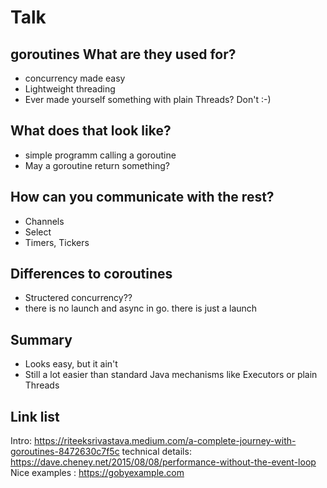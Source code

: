 # Talk
## goroutines What are they used for?
* concurrency made easy
* Lightweight threading
* Ever made yourself something with plain Threads? Don't :-)
## What does that look like?
* simple programm calling a goroutine
* May a goroutine return something?
## How can you communicate with the rest?
* Channels
* Select
* Timers, Tickers
## Differences to coroutines
* Structered concurrency??
* there is no launch and async in go. there is just a launch
## Summary
* Looks easy, but it ain't
* Still a lot easier than standard Java mechanisms like Executors or plain
Threads
## Link list
Intro: https://riteeksrivastava.medium.com/a-complete-journey-with-goroutines-8472630c7f5c
technical details: https://dave.cheney.net/2015/08/08/performance-without-the-event-loop
Nice examples : https://gobyexample.com


